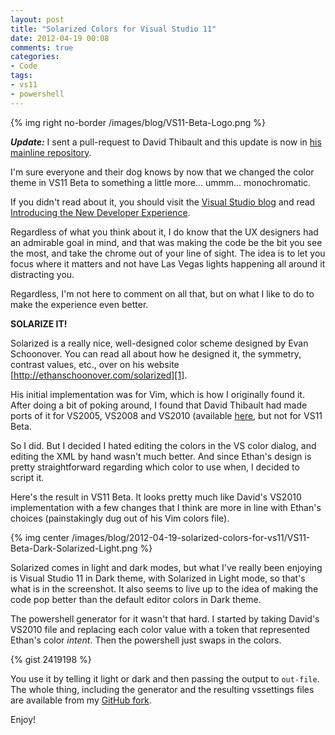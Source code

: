 ```yaml
---
layout: post
title: "Solarized Colors for Visual Studio 11"
date: 2012-04-19 00:08
comments: true
categories: 
- Code
tags:
- vs11
- powershell
---
```


{% img right no-border /images/blog/VS11-Beta-Logo.png %}

***Update:*** I sent a pull-request to David Thibault and this update
is now in [his mainline repository][6].

I'm sure everyone and their dog knows by now that we changed the color theme in
VS11 Beta to something a little more... ummm... monochromatic.

If you didn't read about it, you should visit the [Visual Studio blog][3] and
read [Introducing the New Developer Experience][4].

Regardless of what you think about it, I do know that the UX designers had an
admirable goal in mind, and that was making the code be the bit you see the
most, and take the chrome out of your line of sight. The idea is to let you
focus where it matters and not have Las Vegas lights happening all around it
distracting you.

Regardless, I'm not here to comment on all that, but on what I like to do to
make the experience even better.

**SOLARIZE IT!**

<!-- more -->

Solarized is a really nice, well-designed color scheme designed by Evan
Schoonover.  You can read all about how he designed it, the symmetry, contrast
values, etc., over on his website [http://ethanschoonover.com/solarized][1].

His initial implementation was for Vim, which is how I originally found it.
After doing a bit of poking around, I found that David Thibault had made ports
of it for VS2005, VS2008 and VS2010 (available [here][6], but not for VS11 Beta.

So I did. But I decided I hated editing the colors in the VS color dialog, and
editing the XML by hand wasn't much better. And since Ethan's design is pretty
straightforward regarding which color to use when, I decided to script it.

Here's the result in VS11 Beta. It looks pretty much like David's VS2010
implementation with a few changes that I think are more in line with Ethan's
choices (painstakingly dug out of his Vim colors file).

{% img center /images/blog/2012-04-19-solarized-colors-for-vs11/VS11-Beta-Dark-Solarized-Light.png %}

Solarized comes in light and dark modes, but what I've really been enjoying is
Visual Studio 11 in Dark theme, with Solarized in Light mode, so that's what is
in the screenshot. It also seems to live up to the idea of making the code pop
better than the default editor colors in Dark theme.

The powershell generator for it wasn't that hard. I started by taking David's
VS2010 file and replacing each color value with a token that represented
Ethan's color *intent*. Then the powershell just swaps in the colors.

{% gist 2419198 %}

You use it by telling it light or dark and then passing the output to
`out-file`. The whole thing, including the generator and the resulting
vssettings files are available from my [GitHub fork][2].

Enjoy!

[1]: http://ethanschoonover.com/solarized
[2]: https://github.com/PProvost/visualstudio-colors-solarized/
[3]: http://blogs.msdn.com/b/visualstudio/
[4]: http://blogs.msdn.com/b/visualstudio/archive/2012/02/23/introducing-the-new-developer-experience.aspx
[6]: https://github.com/leddt/visualstudio-colors-solarized
